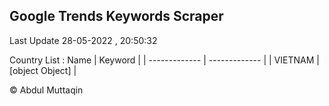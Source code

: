 

## Google Trends Keywords Scraper 
 
Last Update 28-05-2022 , 20:50:32

Country List :
 Name  | Keyword |
| ------------- | ------------- |
| VIETNAM | [object Object] |



© Abdul Muttaqin 
